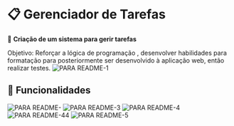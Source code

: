 # 📋 Gerenciador de Tarefas

📌 **Criação de um sistema para gerir tarefas**

Objetivo: Reforçar a lógica de programação , desenvolver habilidades para formatação para posteriormente ser desenvolvido à aplicação web, então realizar testes.
![PARA README-1](https://github.com/user-attachments/assets/d969d403-0f29-41e3-9e29-65dc6157c2f6)

## 📌 Funcionalidades
![PARA README-](https://github.com/user-attachments/assets/132efd50-7d44-4362-a4b9-3229b8f054d8)
![PARA README-3](https://github.com/user-attachments/assets/7f0faa49-681d-4310-bee4-db77deedefff)
![PARA README-4](https://github.com/user-attachments/assets/5c1d3b63-1258-4443-9f8b-bd367b4d9990)
![PARA README-44](https://github.com/user-attachments/assets/e16edf9a-beed-4cf1-90a1-c44bcb81ff87)
![PARA README-5](https://github.com/user-attachments/assets/8859b087-b73a-47ae-a1e0-e93287b76abe)




